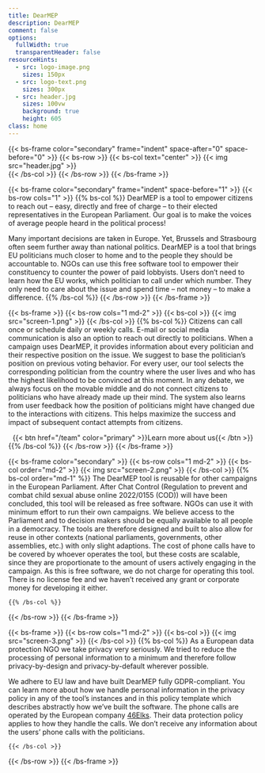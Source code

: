 ```yaml
---
title: DearMEP
description: DearMEP
comment: false
options:
  fullWidth: true
  transparentHeader: false
resourceHints:
  - src: logo-image.png
    sizes: 150px
  - src: logo-text.png
    sizes: 300px
  - src: header.jpg
    sizes: 100vw
    background: true
    height: 605
class: home
---
```

{{< bs-frame color="secondary" frame="indent" space-after="0" space-before="0" >}}
  {{< bs-row >}}
    {{< bs-col text="center" >}}
      {{< img src="header.jpg" >}}<br />
    {{< /bs-col >}}
  {{< /bs-row >}}
{{< /bs-frame >}}

{{< bs-frame color="secondary" frame="indent" space-before="1" >}}
  {{< bs-row cols="1" >}}
    {{% bs-col %}}
DearMEP is a tool to empower citizens to reach out – easy, directly and free of charge – to their elected representatives in the European Parliament. Our goal is to make the voices of average people heard in the political process!

Many important decisions are taken in Europe. Yet, Brussels and Strasbourg often seem further away than national politics. DearMEP is a tool that brings EU politicians much closer to home and to the people they should be accountable to. NGOs can use this free software tool to empower their constituency to counter the power of paid lobbyists. Users don’t need to learn how the EU works, which politician to call under which number. They only need to care about the issue and spend time – not money – to make a difference.
    {{% /bs-col %}}
  {{< /bs-row >}}
{{< /bs-frame >}}

{{< bs-frame >}}
  {{< bs-row cols="1 md-2" >}}
    {{< bs-col >}}
      {{< img src="screen-1.png" >}}
    {{< /bs-col >}}
    {{% bs-col %}}
Citizens can call once or schedule daily or weekly calls. E-mail or social media communication is also an option to reach out directly to politicians. When a campaign uses DearMEP, it provides information about every politician and their respective position on the issue. We suggest to base the politician’s position on previous voting behavior. For every user, our tool selects the corresponding politician from the country where the user lives and who has the highest likelihood to be convinced at this moment. In any debate, we always focus on the movable middle and do not connect citizens to politicians who have already made up their mind. The system also learns from user feedback how the position of politicians might have changed due to the interactions with citizens. This helps maximize the success and impact of subsequent contact attempts from citizens.

<div align="center">{{< btn href="/team" color="primary" >}}Learn more about us{{< /btn >}}</div>
    {{% /bs-col %}}
  {{< /bs-row >}}
{{< /bs-frame >}}

{{< bs-frame color="secondary" >}}
  {{< bs-row cols="1 md-2" >}}
    {{< bs-col order="md-2" >}}
      {{< img src="screen-2.png" >}}
    {{< /bs-col >}}
    {{% bs-col order="md-1" %}}
The DearMEP tool is reusable for other campaigns in the European Parliament. After Chat Control (Regulation to prevent and combat child sexual abuse online 2022/0155 (COD)) will have been concluded, this tool will be released as free software. NGOs can use it with minimum effort to run their own campaigns. We believe access to the Parliament and to decision makers should be equally available to all people in a democracy. The tools are therefore designed and built to also allow for reuse in other contexts (national parliaments, governments, other assemblies, etc.) with only slight adaptions. The cost of phone calls have to be covered by whoever operates the tool, but these costs are scalable, since they are proportionate to the amount of users actively engaging in the campaign. As this is free software, we do not charge for operating this tool. There is no license fee and we haven’t received any grant or corporate money for developing it either.

<!-- <div align="center">{{< btn href="/imprint" color="primary" >}}You can use this tool now for stopping the EU from scanning your private messages{{< /btn >}}</div> -->
    {{% /bs-col %}}
  {{< /bs-row >}}
{{< /bs-frame >}}

{{< bs-frame >}}
  {{< bs-row cols="1 md-2" >}}
    {{< bs-col >}}
      {{< img src="screen-3.png" >}}
    {{< /bs-col >}}
    {{% bs-col %}}
As a European data protection NGO we take privacy very seriously. We tried to reduce the processing of personal information to a minimum and therefore follow privacy-by-design and privacy-by-default wherever possible.

We adhere to EU law and have built DearMEP fully GDPR-compliant. You can learn more about how we handle personal information in the privacy policy in any of the tool’s instances and in this policy template which describes abstractly how we’ve built the software<link to privacy policy>. The phone calls are operated by the European company [46Elks](https://46elks.com/). Their data protection policy applies to how they handle the calls. We don’t receive any information about the users’ phone calls with the politicians.

<!-- <div align="center">{{< btn href="/privacy" color="primary" >}}Privacy Policy{{< /btn >}}</div> -->
    {{< /bs-col >}}
  {{< /bs-row >}}
{{< /bs-frame >}}

